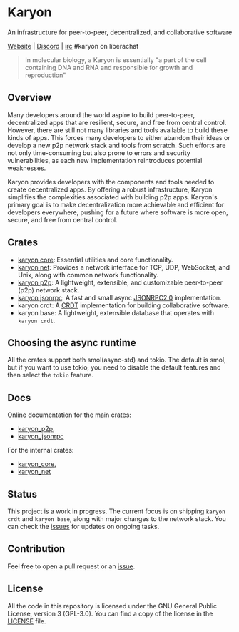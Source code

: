 # Karyon

 An infrastructure for peer-to-peer, decentralized, and collaborative software

[Website](https://karyontech.net/) | [Discord](https://discord.gg/xuXRcrkz3p) | [irc](https://libera.chat/) #karyon on liberachat 

> In molecular biology, a Karyon is essentially "a part of the cell
> containing DNA and RNA and responsible for growth and reproduction"

## Overview

Many developers around the world aspire to build peer-to-peer, decentralized
apps that are resilient, secure, and free from central control.
However, there are still not many libraries and tools available to build these
kinds of apps. This forces many developers to either abandon their ideas or
develop a new p2p network stack and tools from scratch. Such efforts are not
only time-consuming but also prone to errors and security vulnerabilities, as
each new implementation reintroduces potential weaknesses.

Karyon provides developers with the components and tools needed to create
decentralized apps. By offering a robust infrastructure, Karyon simplifies the
complexities associated with building p2p apps. Karyon's primary goal
is to make decentralization more achievable and efficient for
developers everywhere, pushing for a future where software is more open,
secure, and free from central control.

## Crates 

- [karyon core](./core):  Essential utilities and core functionality.
- [karyon net](./net): Provides a network interface for TCP, UDP, WebSocket, and Unix,
  along with common network functionality. 
- [karyon p2p](./p2p): A lightweight, extensible, and customizable
  peer-to-peer (p2p) network stack.
- [karyon jsonrpc](./jsonrpc): A fast and small async
  [JSONRPC2.0](https://www.jsonrpc.org/specification) implementation.
- karyon crdt: A [CRDT](https://en.wikipedia.org/wiki/Conflict-free_replicated_data_type) 
implementation for building collaborative software. 
- karyon base: A lightweight, extensible database that operates with `karyon crdt`.

## Choosing the async runtime

All the crates support both smol(async-std) and tokio. The default is smol, but
if you want to use tokio, you need to disable the default features and then
select the `tokio` feature.

## Docs

Online documentation for the main crates: 
- [karyon_p2p](https://karyontech.github.io/karyon/karyon_p2p), 
- [karyon_jsonrpc](https://karyontech.github.io/karyon/karyon_jsonrpc)

For the internal crates: 
- [karyon_core](https://karyontech.github.io/karyon/karyon_core), 
- [karyon_net](https://karyontech.github.io/karyon/karyon_net)

## Status

This project is a work in progress. The current focus is on shipping `karyon
crdt` and `karyon base`, along with major changes to the network stack. You can
check the [issues](https://github.com/karyontech/karyon/issues) for updates on
ongoing tasks.

## Contribution

Feel free to open a pull request or an [issue](https://github.com/karyontech/karyon/issues/new). 

## License

All the code in this repository is licensed under the GNU General Public
License, version 3 (GPL-3.0). You can find a copy of the license in the
[LICENSE](./LICENSE) file.
